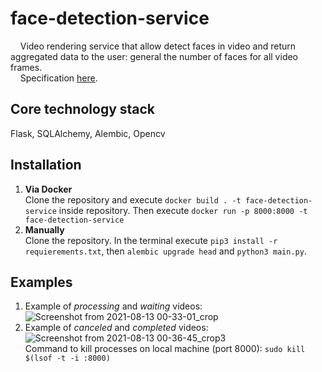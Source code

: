 # face-detection-service
&nbsp;&nbsp;&nbsp;&nbsp;Video rendering service that allow detect faces in video and return aggregated data to the user: general the number of faces for all video frames. <br> 
&nbsp;&nbsp;&nbsp;&nbsp;Specification [here](https://drive.google.com/file/d/18dhLkJ_KdzJ45ItUVO0W6BM6nm1QyK7s/view?usp=sharing).

## Core technology stack
Flask, SQLAlchemy, Alembic, Opencv
## Installation
1. <b>Via Docker</b><br>
Clone the repository and execute `docker build . -t face-detection-service` inside repository. Then execute `docker run -p 8000:8000 -t face-detection-service`<br>
2. <b>Manually</b><br>
Clone the repository. In the terminal execute `pip3 install -r requierements.txt`, then `alembic upgrade head` and `python3 main.py`.
## Examples
1. Example of <i>processing</i> and <i>waiting</i> videos:<br>
![Screenshot from 2021-08-13 00-33-01_crop](https://user-images.githubusercontent.com/46371199/129261035-b003b096-9f48-4f32-ae2c-0f4565283475.png) <br>
2. Example of <i>canceled</i> and <i>completed</i> videos:<br>
![Screenshot from 2021-08-13 00-36-45_crop3](https://user-images.githubusercontent.com/46371199/129262778-272cd38b-61e0-4f35-949e-0568ccbd9467.png) <br>
   Command to kill processes on local machine (port 8000): `sudo kill $(lsof -t -i :8000)` 


